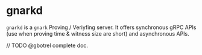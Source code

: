 # gnarkd 

`gnarkd` is a `gnark` Proving / Veriyfing server. 
It offers synchronous gRPC APIs (use when proving time & witness size are short) and asynchronous APIs.

// TODO @gbotrel complete doc. 
